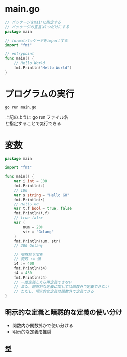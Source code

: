 # main.go

```go
// パッケージをmainに指定する
// パッケージの宣言は1つだけにする
package main

// formatパッケージをimportする
import "fmt"

// entrypoint
func main() {
    // Hello World
	fmt.Println("Hello World")
}

```

# プログラムの実行

```
go run main.go
```

上記のように go run ファイル名<br>
と指定することで実行できる

# 変数

```go
package main

import "fmt"

func main() {
	var i int = 100
	fmt.Println(i)
    // 100
    var s string = "Hello GO"
    fmt.Println(s)
    // Hello GO
	var t,f bool = true, false
	fmt.Println(t,f)
    // true false
	var (
		num = 200
		str = "Golang"
	)
	fmt.Println(num, str)
    // 200 Golang

    // 暗黙的な定義
    // 変数 := 値
    i4 := 400
    fmt.Println(i4)
    i4 = 450
    fmt.Println(i4)
    // 一度定義したら再定義できない
    // また、暗黙的な定義に関しては関数外で定義できない
    // ただし、明示的な定義は関数外で定義できる
}
```

## 明示的な定義と暗黙的な定義の使い分け

- 関数内か関数外かで使い分ける
- 明示的な定義を推奨

## 型
